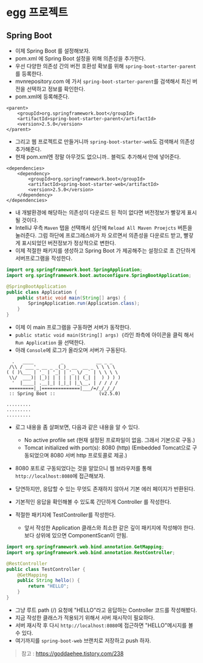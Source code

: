 # egg 프로젝트

## Spring Boot
- 이제 Spring Boot 를 설정해보자.
- pom.xml 에 Spring Boot 설정을 위해 의존성을 추가한다.
- 우선 다양한 의존성 간의 버전 호환성 확보를 위해 `spring-boot-starter-parent`를 등록한다.
- mvnrepository.com 에 가서 `spring-boot-starter-parent`를 검색해서 최신 버전을 선택하고 정보를 확인한다.
- pom.xml에 등록해준다.
```
<parent>
    <groupId>org.springframework.boot</groupId>
    <artifactId>spring-boot-starter-parent</artifactId>
    <version>2.5.0</version>
</parent>
```
- 그리고 웹 프로젝트로 만들거니까 `spring-boot-starter-web`도 검색해서 의존성 추가해준다.
- 현재 pom.xml엔 정말 아무것도 없으니까.. <dependencies></dependencies> 블럭도 추가해서 안에 넣어준다.
```
<dependencies>
    <dependency>
        <groupId>org.springframework.boot</groupId>
        <artifactId>spring-boot-starter-web</artifactId>
        <version>2.5.0</version>
    </dependency>
</dependencies>
```
- 내 개발환경에 해당하는 의존성이 다운로드 된 적이 없다면 버전정보가 빨갛게 표시될 것이다. 
- IntelliJ 우측 `Maven` 탭을 선택해서 상단에 `Reload All Maven Proejcts` 버튼을 눌러준다. 그럼 하단에 프로그레스바가 차 오르면서 의존성을 다운로드 받고, 빨갛게 표시되었던 버전정보가 정상적으로 변한다.
- 이제 적절한 패키지를 생성하고 Spring Boot 가 제공해주는 설정으로 초 간단하게 서버프로그램을 작성한다.
```java
import org.springframework.boot.SpringApplication;
import org.springframework.boot.autoconfigure.SpringBootApplication;

@SpringBootApplication
public class Application {
    public static void main(String[] args) {
        SpringApplication.run(Application.class);
    }
}
```
- 이제 이 main 프로그램을 구동하면 서버가 동작한다.
- `public static void main(String[] args) {`라인 좌측에 아이콘을 클릭 해서 `Run Application` 을 선택한다.
- 아래 `Console`에 로그가 올라오며 서버가 구동된다.
```
  .   ____          _            __ _ _
 /\\ / ___'_ __ _ _(_)_ __  __ _ \ \ \ \
( ( )\___ | '_ | '_| | '_ \/ _` | \ \ \ \
 \\/  ___)| |_)| | | | | || (_| |  ) ) ) )
  '  |____| .__|_| |_|_| |_\__, | / / / /
 =========|_|==============|___/=/_/_/_/
 :: Spring Boot ::                (v2.5.0)

.........
.........
.........
```
- 로그 내용을 좀 살펴보면, 다음과 같은 내용을 알 수 있다.
    - No active profile set (현재 설정된 프로파일이 없음. 그래서 기본으로 구동.)
    - Tomcat initialized with port(s): 8080 (http) (Embedded Tomcat으로 구동되었으며 8080 서버 http 프로토콜로 제공.)

- 8080 포트로 구동되었다는 것을 알았으니 웹 브라우저를 통해 `http://localhost:8080`에 접근해보자.
- 당연하지만, 응답할 수 있는 무엇도 존재하지 않아서 기본 에러 페이지가 반환된다.
- 기본적인 응답을 확인해볼 수 있도록 간단하게 Controller 를 작성한다.
- 적절한 패키지에 TestController를 작성한다.
    - 앞서 작성한 Application 클래스와 최소한 같은 깊이 패키지에 작성해야 한다. 보다 상위에 있으면 ComponentScan이 안됨.
```java
import org.springframework.web.bind.annotation.GetMapping;
import org.springframework.web.bind.annotation.RestController;

@RestController
public class TestController {
	@GetMapping
	public String hello() {
		return "HELLO";
	}
}
```
- 그냥 루트 path (/) 요청에 "HELLO"라고 응답하는 Controller 코드를 작성해봤다.
- 지금 작성한 클래스가 적용되기 위해서 서버 재시작이 필요하다. 
- 서버 재시작 후 다시 `http://localhost:8080`에 접근하면 "HELLO"메시지를 볼 수 있다.
- 여기까지를 `spring-boot-web` 브랜치로 저장하고 push 하자.

> 참고 : https://goddaehee.tistory.com/238